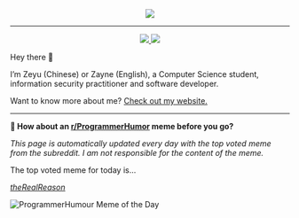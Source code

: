 <div align="center">
    <img src="./img/gh-banner.gif">
</div>
<hr>
<div align="center">
    <a href="https://twitter.com/zeyu2001">
        <img src="https://img.shields.io/badge/Twitter-Profile-informational?style=flat&logo=twitter&logoColor=white&color=1CA2F1"/>
    </a>
    <a href="https://www.linkedin.com/in/zhang-zeyu/">
        <img src="https://img.shields.io/badge/LinkedIn-Profile-informational?style=flat&logo=linkedin&logoColor=white&color=0D76A8"/>
    </a>
</div>

Hey there 👋

I’m Zeyu (Chinese) or Zayne (English), a Computer Science student, information security practitioner and software developer.

Want to know more about me? [Check out my website.](https://www.zeyu2001.com/)

<hr>

**👥︎ How about an [r/ProgrammerHumor](https://www.reddit.com/r/ProgrammerHumor) meme before you go?**

*This page is automatically updated every day with the top voted meme from the subreddit. I am not responsible for the content of the meme.*

The top voted meme for today is...

[*theRealReason*](https://www.reddit.com/r/ProgrammerHumor/comments/1k0e91w/therealreason/)

![ProgrammerHumour Meme of the Day](https://i.redd.it/ou50mqb7b5ve1.png)
